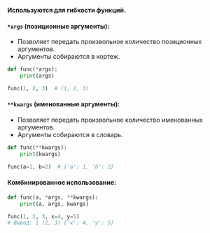 **Используются для гибкости функций.**
#### **`*args` (позиционные аргументы):**

- Позволяет передать произвольное количество позиционных аргументов.
- Аргументы собираются в кортеж.

```python
def func(*args):
    print(args)

func(1, 2, 3)  # (1, 2, 3)
```

#### **`**kwargs` (именованные аргументы):**

- Позволяет передать произвольное количество именованных аргументов.
- Аргументы собираются в словарь.

```python
def func(**kwargs):
    print(kwargs)

func(a=1, b=2)  # {'a': 1, 'b': 2}
```

#### **Комбинированное использование:**

```python
def func(a, *args, **kwargs):
    print(a, args, kwargs)

func(1, 2, 3, x=4, y=5)
# Вывод: 1 (2, 3) {'x': 4, 'y': 5}
```


